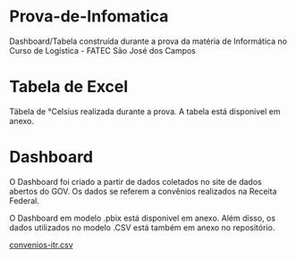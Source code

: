 # Prova-de-Infomatica
Dashboard/Tabela construída durante a prova da matéria de Informática no Curso de Logística - FATEC São José dos Campos 


# Tabela de Excel
Täbela de °Celsius realizada durante a prova. A tabela está disponivel em anexo.

# Dashboard
O Dashboard foi criado a partir de dados coletados no site de dados abertos do GOV. Os dados se referem a convênios realizados na Receita Federal.

O Dashboard em modelo .pbix está disponivel em anexo. Além disso, os dados utilizados no modelo .CSV está também em anexo no repositório.

[convenios-itr.csv](https://github.com/BrunoCanuto01/Prova-de-Infomatica/files/15358687/convenios-itr.csv)

